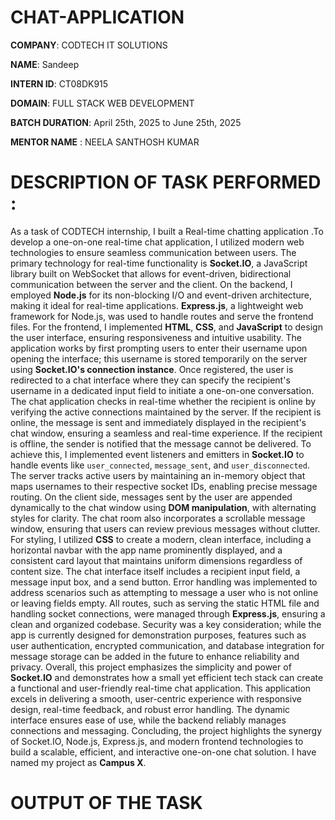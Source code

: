 # CHAT-APPLICATION

**COMPANY**: CODTECH IT SOLUTIONS

**NAME**: Sandeep

**INTERN ID**: CT08DK915

**DOMAIN**: FULL STACK WEB DEVELOPMENT

**BATCH DURATION**: April 25th, 2025 to June 25th, 2025

**MENTOR NAME** : NEELA SANTHOSH KUMAR

# DESCRIPTION OF TASK PERFORMED : 
As a task of CODTECH internship, I built a Real-time chatting application .To develop a one-on-one real-time chat application, I utilized modern web technologies to ensure seamless communication between users. The primary technology for real-time functionality is **Socket.IO**, a JavaScript library built on WebSocket that allows for event-driven, bidirectional communication between the server and the client. On the backend, I employed **Node.js** for its non-blocking I/O and event-driven architecture, making it ideal for real-time applications. **Express.js**, a lightweight web framework for Node.js, was used to handle routes and serve the frontend files. For the frontend, I implemented **HTML**, **CSS**, and **JavaScript** to design the user interface, ensuring responsiveness and intuitive usability. The application works by first prompting users to enter their username upon opening the interface; this username is stored temporarily on the server using **Socket.IO's connection instance**. Once registered, the user is redirected to a chat interface where they can specify the recipient's username in a dedicated input field to initiate a one-on-one conversation. The chat application checks in real-time whether the recipient is online by verifying the active connections maintained by the server. If the recipient is online, the message is sent and immediately displayed in the recipient's chat window, ensuring a seamless and real-time experience. If the recipient is offline, the sender is notified that the message cannot be delivered. To achieve this, I implemented event listeners and emitters in **Socket.IO** to handle events like `user_connected`, `message_sent`, and `user_disconnected`. The server tracks active users by maintaining an in-memory object that maps usernames to their respective socket IDs, enabling precise message routing. On the client side, messages sent by the user are appended dynamically to the chat window using **DOM manipulation**, with alternating styles for clarity. The chat room also incorporates a scrollable message window, ensuring that users can review previous messages without clutter. For styling, I utilized **CSS** to create a modern, clean interface, including a horizontal navbar with the app name prominently displayed, and a consistent card layout that maintains uniform dimensions regardless of content size. The chat interface itself includes a recipient input field, a message input box, and a send button. Error handling was implemented to address scenarios such as attempting to message a user who is not online or leaving fields empty. All routes, such as serving the static HTML file and handling socket connections, were managed through **Express.js**, ensuring a clean and organized codebase. Security was a key consideration; while the app is currently designed for demonstration purposes, features such as user authentication, encrypted communication, and database integration for message storage can be added in the future to enhance reliability and privacy. Overall, this project emphasizes the simplicity and power of **Socket.IO** and demonstrates how a small yet efficient tech stack can create a functional and user-friendly real-time chat application. 
This application excels in delivering a smooth, user-centric experience with responsive design, real-time feedback, and robust error handling. The dynamic interface ensures ease of use, while the backend reliably manages connections and messaging. Concluding, the project highlights the synergy of Socket.IO, Node.js, Express.js, and modern frontend technologies to build a scalable, efficient, and interactive one-on-one chat solution. I have named my project as **Campus X**.

# OUTPUT OF THE TASK
